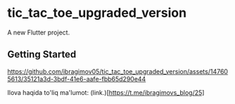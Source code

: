 # tic_tac_toe_upgraded_version

A new Flutter project.

## Getting Started

https://github.com/ibragimov05/tic_tac_toe_upgraded_version/assets/147605613/35121a3d-3bdf-41e6-aafe-fbb65d290e44

Ilova haqida to'liq ma'lumot: (link.)[https://t.me/ibragimovs_blog/25]
